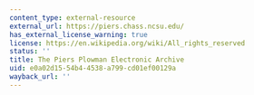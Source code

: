 ```yaml
---
content_type: external-resource
external_url: https://piers.chass.ncsu.edu/
has_external_license_warning: true
license: https://en.wikipedia.org/wiki/All_rights_reserved
status: ''
title: The Piers Plowman Electronic Archive
uid: e0a02d15-54b4-4538-a799-cd01ef00129a
wayback_url: ''
---
```

